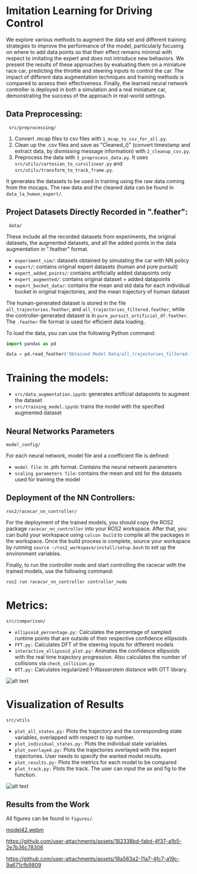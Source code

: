 # Imitation Learning for Driving Control

We explore various methods to augment the data set and different training strategies to improve the performance of the model, particularly focusing on where to add data points so that their effect remains minimal with respect to imitating the expert and does not introduce new behaviors. We present the results of these approaches by evaluating them on a miniature race car, predicting the throttle and steering inputs to control the car. The impact of different data augmentation techniques and training methods is compared to assess their effectiveness. Finally, the learned neural network controller is deployed in both a simulation and a real miniature car, demonstrating the success of the approach in real-world settings.


##  Data Preprocessing: 

``` src/preprocessing/```

1. Convert .mcap files to csv files with ```1_mcap_to_csv_for_all.py```.
2. Clean up the .csv files and save as "Cleaned_()" (convert timestamp and extract data, by dismissing message information) with ```2_cleanup_csv.py```.
3. Preprocess the data with ```3_preprocess_data.py```. It uses ```src/utils/cartesian_to_curvilinear.py``` and 
```src/utils/transform_to_track_frame.py```.

It generates the datasets to be used in training using the raw data coming from the mocaps. The raw data and the cleaned data can be found in ```data_la_human_expert/```. 


## Project Datasets Directly Recorded in ".feather":

``` data/```

These include all the recorded datasets from experiments, the original datasets, the augmented datasets, and all the added points in the data augmentation in ".feather" format.

- ```experiment_sim/```: datasets obtained by simulating the car with NN policy 
- ```expert/```: contains original expert datasets (human and pure pursuit)
- ```expert_added_points/```: contains artificially added datapoints only
- ```expert_augmented/```: contains original dataset + added datapoints
- ```expert_bucket_data/```: contains the mean and std data for each individual bucket in original trajectories, and the mean trajectory of human dataset

The human-generated dataset is stored in the file ```all_trajectories.feather```, and ```all_trajectories_filtered.feather```, while the controller-generated dataset is in ```pure_pursuit_artificial_df.feather```. The `.feather` file format is used for efficient data loading.

To load the data, you can use the following Python command:

```python
import pandas as pd

data = pd.read_feather('Obtained Model Data/all_trajectories_filtered.feather')  # Choose the appropriate dataset to load
```

# Training the models: 

- ```src/data_augmentation.ipynb```: generates artificial datapoints to augment the dataset
- ```src/training_model.ipynb```: trains the model with the specified augmented dataset


## Neural Networks Parameters

```model_config/```

For each neural network, model file and a coefficient file is defined:

- ```model file```: in .pth format. Contains the neural network parameters 
- ```scaling parameters file```: contains the mean and std for the datasets used for training the model
 

## Deployment of the NN Controllers:

```ros2/racecar_nn_controller/```

For the deployment of the trained models, you should copy the ROS2 package `racecar_nn_controller` into your ROS2 workspace. After that, you can build your workspace using `colcon build` to compile all the packages in the workspace. Once the build process is complete, source your workspace by running `source ~/ros2_workspace/install/setup.bash` to set up the environment variables.

Finally, to run the controller node and start controlling the racecar with the trained models, use the following command:

```bash
ros2 run racecar_nn_controller controller_node
```

# Metrics:

```src/comparison/```


- ```ellipsoid_percentage.py:``` Calculates the percentage of sampled runtime points that are outside of their respective confidence ellipsoids
- ```FFT.py:``` Calculates DFT of the steering inputs for different models
- ```interactive_ellipsoid_plot.py:``` Animates the confidence ellipsoids with the real time trajectory progression. Also calculates the number of collisions via ```check_collision.py```
- ```OTT.py:``` Calculates regularized 1-Wasserstein distance with OTT library.

![alt text](figures/result_comparison.png)


# Visualization of Results

```src/utils```

- ```plot_all_states.py:``` Plots the trajectory and the corresponding state variables, overlapped with respect to lap number.
- ```plot_individual_states.py:``` Plots the individual state variables 
- ```plot_overlayed.py:``` Plots the trajectories overlayed with the expert trajectories. User needs to specify the wanted model results.
- ```plot_results.py:``` Plots the metrics for each model to be compared
- ```plot_track.py:``` Plots the track. The user can input the ax and fig to the function. 


![alt text](figures/model42_with_states.svg)




## Results from the Work

All figures can be found in ```figures/```.

[model42.webm](https://github.com/user-attachments/assets/ab6ebf66-2d7d-4e8f-9b16-37f6f99f94d1)


https://github.com/user-attachments/assets/182338bd-fabd-4f37-a1b5-2e7b36c78306



https://github.com/user-attachments/assets/18a563a2-11a7-4fc7-a19c-9a671cfb9809





